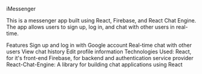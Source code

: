 iMessenger

This is a messenger app built using React, Firebase, and React Chat Engine. The app allows users to sign up, log in, and chat with other users in real-time.

Features
Sign up and log in with Google account
Real-time chat with other users
View chat history
Edit profile information
Technologies Used:
React, for it's front-end
Firebase, for backend and authentication service provider
React-Chat-Engine: A library for building chat applications using React
